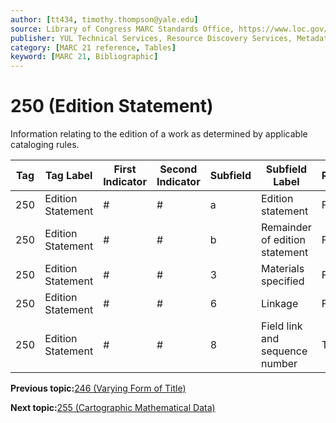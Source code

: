 ```yaml
---
author: [tt434, timothy.thompson@yale.edu]
source: Library of Congress MARC Standards Office, https://www.loc.gov/marc/bibliographic/bd250.html
publisher: YUL Technical Services, Resource Discovery Services, Metadata Services Unit
category: [MARC 21 reference, Tables]
keyword: [MARC 21, Bibliographic]
---
```


# 250 \(Edition Statement\)

Information relating to the edition of a work as determined by applicable cataloging rules.

|Tag|Tag Label|First Indicator|Second Indicator|Subfield|Subfield Label|Repeatable|
|---|---------|---------------|----------------|--------|--------------|----------|
|250|Edition Statement|\#|\#|a|Edition statement|F|
|250|Edition Statement|\#|\#|b|Remainder of edition statement|F|
|250|Edition Statement|\#|\#|3|Materials specified|F|
|250|Edition Statement|\#|\#|6|Linkage|F|
|250|Edition Statement|\#|\#|8|Field link and sequence number|T|

**Previous topic:**[246 \(Varying Form of Title\)](../tables/246_bib_table.md)

**Next topic:**[255 \(Cartographic Mathematical Data\)](../tables/255_bib_table.md)


